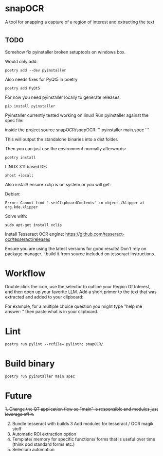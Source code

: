 # snapOCR

A tool for snapping a capture of a region of interest and extracting the text

#


## TODO

Somehow fix pyinstaller broken setuptools on windows box.

Would only add:
```
poetry add --dev pyinstaller
```

Also needs fixes for PyQt5 in poetry
```
poetry add PyQt5
```



For now you need pyinstaller locally to generate releases:
```
pip install pyinstaller
```

Pyinstaller currently tested working on linux!
Run pyinstaller against the spec file:

inside the project source snapOCR/snapOCR
'''
pyinstaller main.spec
'''

This will output the standalone binaries into a dist folder.

Then you can just use the environment normally afterwords:
```
poetry install
```

LINUX X11 based DE:
```
xhost +local:
```
Also install/ ensure xclip is on system or you will get:

Debian:
```
Error: Cannot find '.setClipboardContents' in object /klipper at org.kde.klipper
```
Solve with:
```
sudo apt-get install xclip
```

Install Tesseract OCR engine:
https://github.com/tesseract-ocr/tesseract/releases

Ensure you are using the latest versions for good results! Don't rely on package manager. I build it from source included on tesseract instructions.


# Workflow

Double click the icon, use the selector to outline your Region Of Interest, and then open up 
your favorite LLM. Add a short primer to the text that was extracted and added to your clipboard:

For example, for a multiple choice question you might type "help me answer: " then paste what is in your clipboard. 

# Lint
```
poetry run pylint --rcfile=.pylintrc snapOCR/
```

# Build binary
```
poetry run pyinstaller main.spec
```

# Future
<del>1. Change the QT application flow so "main" is responsible and modules just leverage off it.</del>

2. Bundle tesseract with builds
3  Add modules for tesseract / OCR magik stuff
4. Automatic ROI extraction option
5. Template/ memory for specific functions/ forms that is useful over time (think dod standard forms etc.)
6. Selenium automation 